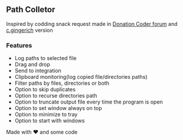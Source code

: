 ## Path Colletor

Inspired by codding snack request made in [Donation Coder forum](https://www.donationcoder.com/forum/index.php?topic=50765.0) and [c.gingerich](https://www.donationcoder.com/forum/index.php?topic=50765.msg442547#msg442547) version

### Features

- Log paths to selected file
- Drag and drop
- Send to integration
- Clipboard monitoring(log copied file/directories paths)
- Filter paths by files, directories or both
- Option to skip duplicates
- Option to recurse directories path
- Option to truncate output file every time the program is open
- Option to set window always on top
- Option to minimize to tray
- Option to start with windows

Made with ❤ and some code